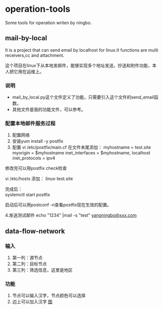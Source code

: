 # operation-tools
Some tools for operation writen by ningbo.

## mail-by-local

It is a project that can send email by localhost for linux.It functions are multi receivers,cc and attachment.

这个项目在linux下从本地发邮件，能够实现多个地址发送，抄送和附件功能，本人把它用在运维上。
### 说明

+ mail_by_local.py这个文件定义了功能，只需要引入这个文件的send_email函数。
+ 其他文件是我的功能文件，可以参考。

### 配置本地邮件服务过程
1. 配置网络
2. 安装yum install -y postfix
3. 配置
vi /etc/postfix/main.cf
在文件末尾添加：
myhostname = test.site
myorigin = $myhostname
inet_interfaces = $myhostname, localhost
inet_protocols = ipv4

修改完可以用postfix check检查

vi /etc/hosts
添加：
<yourip> linux-test.site

完成后：    
systemctl start postfix

启动后可以用postconf -n查看postfix现在生效的配置。


4.发送测试邮件
echo "1234" |mail -s "test" yangningbo@xxx.com

## data-flow-network

### 输入
1. 第一列：源节点
2. 第二列：目标节点
3. 第三列：筛选信息，这里是地区

### 功能
1. 节点可以输入汉字，节点颜色可以选择
2. 边上可以加入汉字
[图](https://github.com/yangningbo666/operation-tools/blob/master/data-flow-network/network.png)

